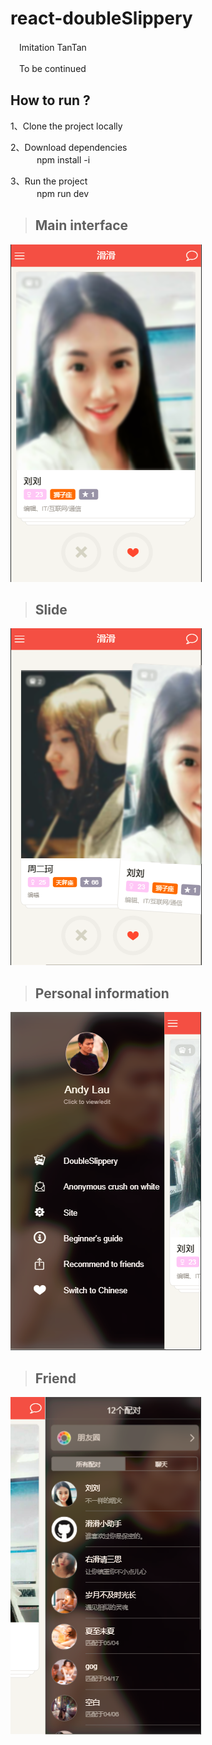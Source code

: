 # react-doubleSlippery

　Imitation TanTan

　To be continued

## How to run ?

1、Clone the project locally

2、Download dependencies<br>
　　　npm install -i
    
3、Run the project<br>
　　　npm run dev

>## Main interface

![image](https://raw.githubusercontent.com/GoodLuck333/react-doubleSlippery/master/build/images/ll.png)

>## Slide

![image](https://raw.githubusercontent.com/GoodLuck333/react-doubleSlippery/master/build/images/slide.png)

>## Personal information

![image](https://raw.githubusercontent.com/GoodLuck333/react-doubleSlippery/master/build/images/personInfo.png)

>## Friend

![image](https://raw.githubusercontent.com/GoodLuck333/react-doubleSlippery/master/build/images/friend.png)
